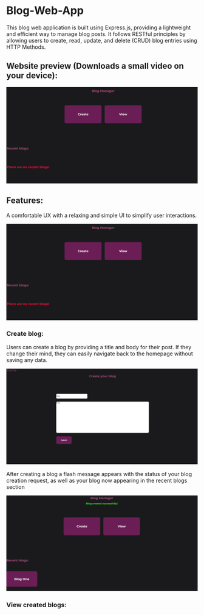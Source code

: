 # Blog-Web-App
This blog web application is built using Express.js, providing a lightweight and efficient way to manage blog posts. It follows RESTful principles by allowing users to create, read, update, and delete (CRUD) blog entries using HTTP Methods.

## Website preview (Downloads a small video on your device):

[![Video Thumbnail](image.png)](WebsitePreview.mp4)

## Features:
A comfortable UX with a relaxing and simple UI to simplify user interactions.

![alt text](image.png)

### Create blog:
Users can create a blog by providing a title and body for their post. If they change their mind, they can easily navigate back to the homepage without saving any data.

![alt text](image-1.png)

After creating a blog a flash message appears with the status of your blog creation request, as well as your blog now appearing in the recent blogs section

![alt text](image-2.png)

### View created blogs: